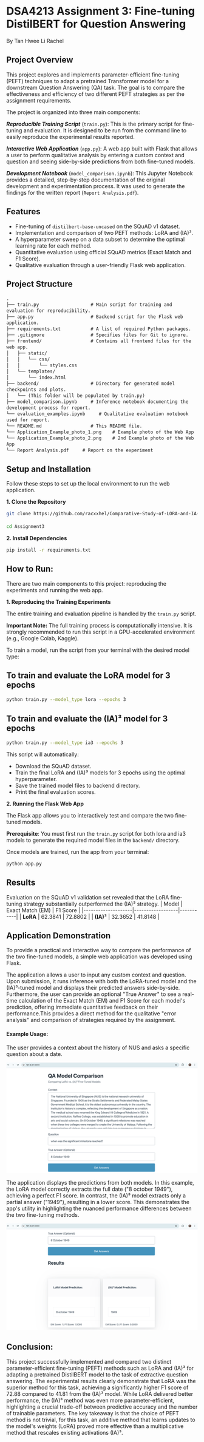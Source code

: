 # DSA4213 Assignment 3: Fine-tuning DistilBERT for Question Answering
By Tan Hwee Li Rachel

## Project Overview

This project explores and implements parameter-efficient fine-tuning (PEFT) techniques to adapt a pretrained Transformer model for a downstream Question Answering (QA) task. The goal is to compare the effectiveness and efficiency of two different PEFT strategies as per the assignment requirements.

The project is organized into three main components:

***Reproducible Training Script*** (`train.py`): This is the primary script for fine-tuning and evaluation. It is designed to be run from the command line to easily reproduce the experimental results reported.

***Interactive Web Application*** (`app.py`): A web app built with Flask that allows a user to perform qualitative analysis by entering a custom context and question and seeing side-by-side predictions from both fine-tuned models.

***Development Notebook*** (`model_comparison.ipynb`): This Jupyter Notebook provides a detailed, step-by-step documentation of the original development and experimentation process. It was used to generate the findings for the written report (`Report Analysis.pdf`).

## Features
- Fine-tuning of `distilbert-base-uncased` on the SQuAD v1 dataset.
- Implementation and comparison of two PEFT methods: LoRA and (IA)³.
- A hyperparameter sweep on a data subset to determine the optimal learning rate for each method.
- Quantitative evaluation using official SQuAD metrics (Exact Match and F1 Score).
- Qualitative evaluation through a user-friendly Flask web application.

## Project Structure
```plaintext
.
├── train.py                   # Main script for training and evaluation for reproducibility.
├── app.py                     # Backend script for the Flask web application.
├── requirements.txt           # A list of required Python packages.
├── .gitignore                 # Specifies files for Git to ignore.
├── frontend/                  # Contains all frontend files for the web app.
│   ├── static/
│   │   └── css/
│   │       └── styles.css
│   └── templates/
│       └── index.html
├── backend/                   # Directory for generated model checkpoints and plots.
│   └── (This folder will be populated by train.py)
├── model_comparison.ipynb     # Inference notebook documenting the development process for report.
└── evaluation_examples.ipynb     # Qualitative evaluation notebook used for report.
└── README.md                  # This README file.
└── Application_Example_photo_1.png    # Example photo of the Web App
└── Application_Example_photo_2.png    # 2nd Example photo of the Web App
└── Report Analysis.pdf     # Report on the experiment 
```

## Setup and Installation
Follow these steps to set up the local environment to run the web application.

**1. Clone the Repository**
```bash
git clone https://github.com/racxxhel/Comparative-Study-of-LORA-and-IA-3-for-Fine-Tuning-DistilBERT-on-Extractive-Question-Answering.git

cd Assignment3
```

**2. Install Dependencies**
```bash
pip install -r requirements.txt
```

## How to Run:

There are two main components to this project: reproducing the experiments and running the web app.

**1. Reproducing the Training Experiments**

The entire training and evaluation pipeline is handled by the `train.py` script.

**Important Note:** The full training process is computationally intensive. It is strongly recommended to run this script in a GPU-accelerated environment (e.g., Google Colab, Kaggle).

To train a model, run the script from your terminal with the desired model type:
## To train and evaluate the LoRA model for 3 epochs
```bash
python train.py --model_type lora --epochs 3
```

## To train and evaluate the (IA)³ model for 3 epochs
```bash
python train.py --model_type ia3 --epochs 3
```

This script will automatically:
- Download the SQuAD dataset.
- Train the final LoRA and (IA)³ models for 3 epochs using the optimal hyperparameter.
- Save the trained model files to backend directory.
- Print the final evaluation scores.

**2. Running the Flask Web App**

The Flask app allows you to interactively test and compare the two fine-tuned models.

**Prerequisite**: You must first run the `train.py` script for both lora and ia3 models to generate the required model files in the `backend/` directory.

Once models are trained, run the app from your terminal: 
```bash
python app.py
```

## Results
Evaluation on the SQuAD v1 validation set revealed that the LoRA fine-tuning strategy substantially outperformed the (IA)³ strategy.
| Model              | Exact Match (EM) | F1 Score |
|--------------------|------------------|-----------|
| **LoRA**           | 62.3841          | 72.8802   |
| **(IA)³**          | 32.3652          | 41.8148   |

## Application Demonstration

To provide a practical and interactive way to compare the performance of the two fine-tuned models, a simple web application was developed using Flask.

The application allows a user to input any custom context and question. Upon submission, it runs inference with both the LoRA-tuned model and the (IA)³-tuned model and displays their predicted answers side-by-side. Furthermore, the user can provide an optional "True Answer" to see a real-time calculation of the Exact Match (EM) and F1 Score for each model's prediction, offering immediate quantitative feedback on their performance.This provides a direct method for the qualitative "error analysis" and comparison of strategies required by the assignment.

#### Example Usage:
The user provides a context about the history of NUS and asks a specific question about a date.

![User interface for inputting context, question and optional True Answer](./Application_Example_photo_1.png)

The application displays the predictions from both models. In this example, the LoRA model correctly extracts the full date ("8 october 1949"), achieving a perfect F1 score. In contrast, the (IA)³ model extracts only a partial answer ("1949"), resulting in a lower score. This demonstrates the app's utility in highlighting the nuanced performance differences between the two fine-tuning methods.

![Side-by-side comparison of LoRA and (IA)³ model outputs](./Application_Example_photo_2.png)

## Conclusion:
This project successfully implemented and compared two distinct parameter-efficient fine-tuning (PEFT) methods such as LoRA and (IA)³ for adapting a pretrained DistilBERT model to the task of extractive question answering. The experimental results clearly demonstrate that LoRA was the superior method for this task, achieving a significantly higher F1 score of 72.88 compared to 41.81 from the (IA)³ model. While LoRA delivered better performance, the (IA)³ method was even more parameter-efficient, highlighting a crucial trade-off between predictive accuracy and the number of trainable parameters. The key takeaway is that the choice of PEFT method is not trivial, for this task, an additive method that learns updates to the model's weights (LoRA) proved more effective than a multiplicative method that rescales existing activations (IA)³.
